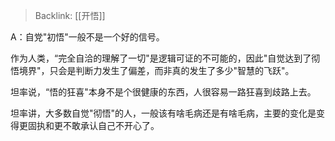 > Backlink: [[开悟]]

A：自党"初悟"一般不是一个好的信号。

作为人类，“完全自洽的理解了一切"是逻辑可证的不可能的，因此"自觉达到了彻悟境界"，只会是判断力发生了偏差，而非真的发生了多少"智慧的飞跃"。

坦率说，“悟的狂喜"本身不是个很健康的东西，人很容易一路狂喜到歧路上去。

坦率讲，大多数自觉"彻悟"的人，一般该有啥毛病还是有啥毛病，主要的变化是变得更固执和更不敢承认自己不开心了。
